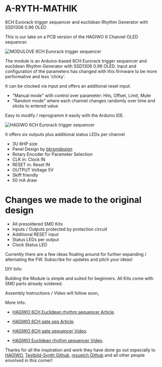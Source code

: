 # A-RYTH-MATHIK
6CH Eurorack trigger sequencer and euclidean Rhythm Generator with SSD1306 0.96 OLED

This is our take on a PCB version of the HAGIWO 6 Channel OLED sequencer.

![MODULOVE 6CH Eurorack trigger sequencer](https://modulove.de/arythmatik-b1/Modulove_A-RYTH-MATIK_Productshots_FrontPanel_PCB.jpg)

The module is an Arduino-based 6CH Eurorack trigger sequencer and euclidean Rhythm Generator with SSD1306 0.96 OLED.
Input and configuration of the parameters has changed with this firmware to be more performative and less 'clicky'.

It can be clocked via input and offers an additional reset input.

- "Manual mode" with control over parameter: Hits, Offset, Limit, Mute
- "Random mode" where each channel changes randomly over time and sticks to entered value

Easy to modify / reprogramm it easily with the Arduino IDE.

![HAGIWO 6CH Eurorack trigger sequencer](https://modulove.de/arythmatik-b1/Modulove_A-RYTH-MATIK_Productshots_Front.jpg)

It offers six outputs plus additional status LEDs per channel

- 3U 6HP size
- Panel Design by [bkrsmdesign](https://www.instagram.com/bkrsmdesign/ "Sasha Kruse")
- Rotary Encoder for Parameter Selection
- CLK in: Clock IN
- RESET in: Reset IN
- OUTPUT Voltage 5V
- Skiff friendly
- 50 mA draw

<h1>Changes we made to the original design</h1>
<ul>
	<li>All presoldered SMD Kits</li>
	<li>Inputs / Outputs protected by protection circuit</li>
	<li>Additional RESET input</li>
	<li>Status LEDs per output</li>
	<li>Clock Status LED</li>
	
</ul>


Currently there are a few ideas floating around for further expanding / alternating the FW.
Subscribe for updates and pitch your ideas!


DIY Info:

Building the Module is simple and suited for beginners. All Kits come with SMD parts already soldered.

Assembly Instructions / Video will follow soon,

More Info:

- [HAGIWO 6CH Euclidean rhythm sequencer Article](https://note.com/solder_state/n/n433b32ea6dbc "HAGIWO 6CH Euclidean rhythm sequencer module article").

- [HAGIWO 6CH gate seq Article](https://note.com/solder_state/n/n17c69afd484d "HAGIWO 6CH gate sequencer module article").

- [HAGIWO 6CH gate sequencer Video](https://www.youtube.com/watch?v=YszdC8YdFl0 "HAGIWO 6CH gate sequencer module Youtube Video").

- [HAGIWO Euclidean rhythm sequencer Video](https://www.youtube.com/watch?v=lkoBfiq6KPY "HAGIWO  Euclidean rhythm sequencer module Youtube Video").


Thanks for all the inspiration and work they have done go out especially to [HAGIWO](https://www.youtube.com/@HAGIWO "HAGIWO Youtube Channel"), [Testbild-Synth Github](https://github.com/Testbild-synth "Testbild-synth Github Page"), [mzuelch Github](https://github.com/mzuelch "Michael Zülch Github Page") and all other people envolved in this corner!
